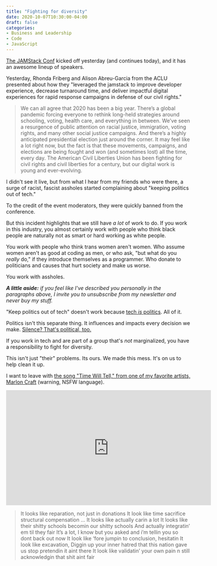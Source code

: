 ```yaml
---
title: "Fighting for diversity"
date: 2020-10-07T10:30:00-04:00
draft: false
categories:
- Business and Leadership
- Code
- JavaScript
---
```


[The JAMStack Conf](https://jamstackconf.com/) kicked off yesterday (and continues today), and it has an awesome lineup of speakers.

Yesterday, Rhonda Friberg and Alison Abreu-Garcia from the ACLU presented about how they "leveraged the jamstack to improve developer experience, decrease turnaround time, and deliver impactful digital experiences for rapid response campaigns in defense of our civil rights."

> We can all agree that 2020 has been a big year.  There’s a global pandemic forcing everyone to rethink long-held strategies around schooling, voting, health care, and everything in between. We’ve seen a resurgence of public attention on racial justice, immigration, voting rights, and many other social justice campaigns. And there’s a highly anticipated presidential election just around the corner.  It may feel like a lot right now, but the fact is that these movements, campaigns, and elections are being fought and won (and sometimes lost) all the time, every day.  The American Civil Liberties Union has been fighting for civil rights and civil liberties for a century, but our digital work is young and ever-evolving.

I didn't see it live, but from what I hear from my friends who were there, a surge of racist, fascist assholes started complaining about "keeping politics out of tech."

To the credit of the event moderators, they were quickly banned from the conference.

But this incident highlights that we still have *a lot* of work to do. If you work in this industry, you almost certainly work with people who think black people are naturally not as smart or hard working as white people.

You work with people who think trans women aren't women. Who assume women aren't as good at coding as men, or who ask, "but what do you *really* do," if they introduce themselves as a programmer. Who donate to politicians and causes that hurt society and make us worse.

You work with assholes.

_**A little aside:** if you feel like I've described you personally in the paragraphs above, I invite you to unsubscribe from my newsletter and never buy my stuff._

"Keep politics out of tech" doesn't work because [tech *is* politics](/all-tech-is-political/). All of it.

Politics isn't this separate thing. It influences and impacts every decision we make. [Silence? That's political, too.](/silence-is-political/)

If you work in tech and are part of a group that's *not* marginalized, you have a responsibility to fight for diversity.

This isn't just "their" problems. Its ours. We made this mess. It's on us to help clean it up.

I want to leave with [the song "Time Will Tell," from one of my favorite artists, Marlon Craft](https://www.youtube.com/watch?v=pDMugL-mid4) (warning, NSFW language).

<iframe width="560" height="315" src="https://www.youtube.com/embed/pDMugL-mid4" frameborder="0" allow="accelerometer; autoplay; clipboard-write; encrypted-media; gyroscope; picture-in-picture" allowfullscreen></iframe>

> It looks like reparation, not just in donations
> It look like time sacrifice structural compensation
> ...
> It looks like actually carin a lot
> It looks like their shitty schools becomin our shitty schools
> And actually integratin’ em til they fair It’s a lot,
> I know but you asked and i’m tellin you so dont back out now
> It look like ‘fore jumpin to conclusion, hesitatin
> It look like excavation,
> Diggin up your inner hatred that this nation gave us stop pretendin it aint there
> It look like validatin’ your own pain n still acknowledgin that shit aint fair